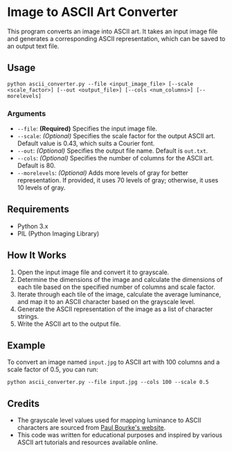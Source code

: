 # Image to ASCII Art Converter

This program converts an image into ASCII art. It takes an input image file and generates a corresponding ASCII representation, which can be saved to an output text file.

## Usage

```
python ascii_converter.py --file <input_image_file> [--scale <scale_factor>] [--out <output_file>] [--cols <num_columns>] [--morelevels]
```

### Arguments

- `--file`: **(Required)** Specifies the input image file.
- `--scale`: *(Optional)* Specifies the scale factor for the output ASCII art. Default value is 0.43, which suits a Courier font.
- `--out`: *(Optional)* Specifies the output file name. Default is `out.txt`.
- `--cols`: *(Optional)* Specifies the number of columns for the ASCII art. Default is 80.
- `--morelevels`: *(Optional)* Adds more levels of gray for better representation. If provided, it uses 70 levels of gray; otherwise, it uses 10 levels of gray.

## Requirements

- Python 3.x
- PIL (Python Imaging Library)

## How It Works

1. Open the input image file and convert it to grayscale.
2. Determine the dimensions of the image and calculate the dimensions of each tile based on the specified number of columns and scale factor.
3. Iterate through each tile of the image, calculate the average luminance, and map it to an ASCII character based on the grayscale level.
4. Generate the ASCII representation of the image as a list of character strings.
5. Write the ASCII art to the output file.

## Example

To convert an image named `input.jpg` to ASCII art with 100 columns and a scale factor of 0.5, you can run:

```
python ascii_converter.py --file input.jpg --cols 100 --scale 0.5
```

## Credits

- The grayscale level values used for mapping luminance to ASCII characters are sourced from [Paul Bourke's website](http://paulbourke.net/dataformats/asciiart/).
- This code was written for educational purposes and inspired by various ASCII art tutorials and resources available online.
```
